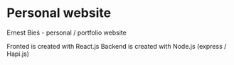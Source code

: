 # Personal website

Ernest Bieś - personal / portfolio website

Fronted is created with React.js
Backend is created with Node.js (express / Hapi.js)
